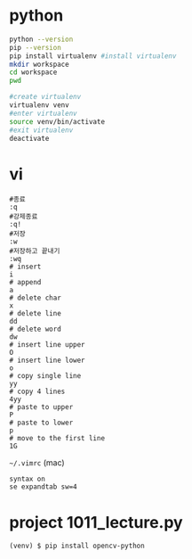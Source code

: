 # python

```bash
python --version
pip --version
pip install virtualenv #install virtualenv
mkdir workspace
cd workspace
pwd

#create virtualenv
virtualenv venv
#enter virtualenv
source venv/bin/activate
#exit virtualenv
deactivate
```

# vi
```
#종료
:q
#강제종료
:q!
#저장
:w
#저장하고 끝내기
:wq
# insert
i
# append
a
# delete char
x
# delete line
dd
# delete word
dw
# insert line upper
O
# insert line lower
o
# copy single line
yy
# copy 4 lines
4yy
# paste to upper
P
# paste to lower
p
# move to the first line
1G
```
`~/.vimrc` (mac)
```
syntax on
se expandtab sw=4
```

# project 1011_lecture.py

```
(venv) $ pip install opencv-python
```


<!--stackedit_data:
eyJoaXN0b3J5IjpbLTEwMDczNjY2MDEsMjA0NzUwMzA2NywxNj
M1NDg4MzcyLC0yODk5NTg5OCwxMzY2NDY1NzI1LC03Nzc1MjYw
NDUsMTg1NzkwNjAwNyw0ODg5NTQ2ODksLTEyNDMwNDQ4MDksLT
YzMzU0MDc3NCwxMTYzNjg3NzgzXX0=
-->